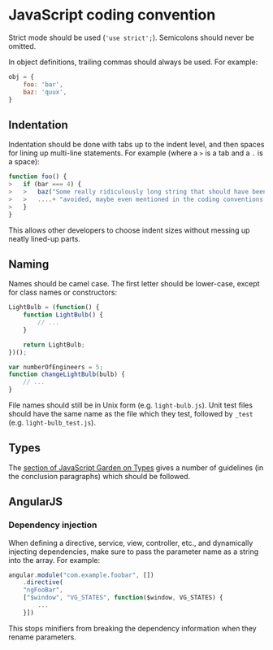 JavaScript coding convention
============================

Strict mode should be used (`'use strict';`). Semicolons should never be omitted.

In object definitions, trailing commas should always be used. For example:

```js
obj = {
	foo: 'bar',
	baz: 'quux',
}
```

Indentation
-----------

Indentation should be done with tabs up to the indent level, and then spaces for lining up multi-line statements. For example (where a `>` is a tab and a `.` is a space):

```js
function foo() {
>   if (bar === 4) {
>   >   baz("Some really ridiculously long string that should have been "
>   >   ....+ "avoided, maybe even mentioned in the coding conventions.");
>   }
}
```

This allows other developers to choose indent sizes without messing up neatly lined-up parts.

Naming
------

Names should be camel case. The first letter should be lower-case, except for class names or constructors:

```js
LightBulb = (function() {
	function LightBulb() {
		// ...
	}

	return LightBulb;
})();

var numberOfEngineers = 5;
function changeLightBulb(bulb) {
	// ...
}
```

File names should still be in Unix form (e.g. `light-bulb.js`). Unit test files should have the same name as the file which they test, followed by `_test` (e.g. `light-bulb_test.js`).

Types
-----

The [section of JavaScript Garden on Types](https://bonsaiden.github.io/JavaScript-Garden/#types) gives a number of guidelines (in the conclusion paragraphs) which should be followed.

AngularJS
---------

### Dependency injection ###

When defining a directive, service, view, controller, etc., and dynamically injecting dependencies, make sure to pass the parameter name as a string into the array. For example:

```js
angular.module("com.example.foobar", [])
	.directive(
	"ngFooBar",
	["$window", "VG_STATES", function($window, VG_STATES) {
		...
	}])
```

This stops minifiers from breaking the dependency information when they rename parameters.
